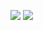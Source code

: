 ![](https://github-profile-summary-cards.vercel.app/api/cards/profile-details?username=alvinalaphat&theme=github_dark)
![](https://github-profile-summary-cards.vercel.app/api/cards/repos-per-language?username=alvinalaphat&theme=github_dark)
